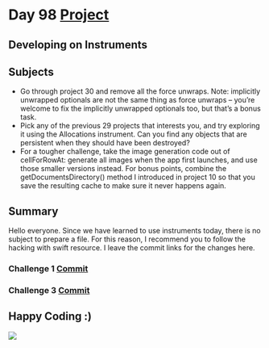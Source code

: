 # Day 98 <a href="https://github.com/devmehmetates/365-day-of-code/tree/main/Project/project30-files/Project30"> Project </a>

## Developing on Instruments

## Subjects
+ Go through project 30 and remove all the force unwraps. Note: implicitly unwrapped optionals are not the same thing as force unwraps – you’re welcome to fix the implicitly unwrapped optionals too, but that’s a bonus task.
+ Pick any of the previous 29 projects that interests you, and try exploring it using the Allocations instrument. Can you find any objects that are persistent when they should have been destroyed?
+ For a tougher challenge, take the image generation code out of cellForRowAt: generate all images when the app first launches, and use those smaller versions instead. For bonus points, combine the getDocumentsDirectory() method I introduced in project 10 so that you save the resulting cache to make sure it never happens again.

## Summary
Hello everyone. Since we have learned to use instruments today, there is no subject to prepare a file. For this reason, I recommend you to follow the hacking with swift resource. I leave the commit links for the changes here.

### Challenge 1  <a href="https://github.com/devmehmetates/365-day-of-code/commit/ee93e56387d5589e9ff3b52ea3427170bf1fa48e"> Commit </a>
### Challenge 3  <a href="https://github.com/devmehmetates/365-day-of-code/commit/1dc4d724a43e02a81b79b6f1563ea56c440ce2bc"> Commit </a>

## Happy Coding :)
<img src="https://c.tenor.com/sWEUdV5LQdkAAAAC/yes-apple.gif">

